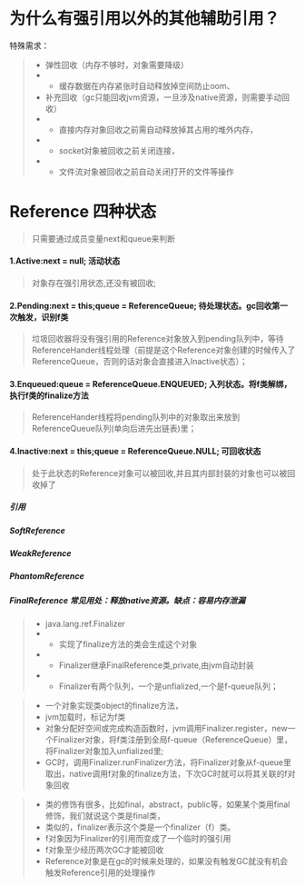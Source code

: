 
# 为什么有强引用以外的其他辅助引用？
特殊需求：
> - 弹性回收（内存不够时，对象需要降级）
> - - 缓存数据在内存紧张时自动释放掉空间防止oom、
> - 补充回收（gc只能回收jvm资源，一旦涉及native资源，则需要手动回收）
> - - 直接内存对象回收之前需自动释放掉其占用的堆外内存，
> - - socket对象被回收之前关闭连接，
> - - 文件流对象被回收之前自动关闭打开的文件等操作


# Reference 四种状态
> 只需要通过成员变量next和queue来判断 
#### 1.Active:next = null; 活动状态 
> 对象存在强引用状态,还没有被回收;
#### 2.Pending:next = this;queue = ReferenceQueue;  待处理状态。gc回收第一次触发，识别f类
> 垃圾回收器将没有强引用的Reference对象放入到pending队列中，等待ReferenceHander线程处理（前提是这个Reference对象创建的时候传入了ReferenceQueue，否则的话对象会直接进入Inactive状态）；
#### 3.Enqueued:queue = ReferenceQueue.ENQUEUED; 入列状态。将f类解绑，执行f类的finalize方法
> ReferenceHander线程将pending队列中的对象取出来放到ReferenceQueue队列(单向后进先出链表)里；
#### 4.Inactive:next = this;queue = ReferenceQueue.NULL; 可回收状态 
> 处于此状态的Reference对象可以被回收,并且其内部封装的对象也可以被回收掉了
 

##### 引用

##### SoftReference
##### WeakReference
##### PhantomReference
##### FinalReference  常见用处：释放native资源。缺点：容易内存泄漏
> - java.lang.ref.Finalizer
> -  - 实现了finalize方法的类会生成这个对象
> -  - Finalizer继承FinalReference类,private,由jvm自动封装
> -  - Finalizer有两个队列，一个是unfialized,一个是f-queue队列；

> - 一个对象实现类object的finalize方法，
> - jvm加载时，标记为f类
> - 对象分配好空间或完成构造函数时，jvm调用Finalizer.register，new一个Finalizer对象，将f类注册到全局f-queue（ReferenceQueue）里，将Finalizer对象加入unfialized里;
> - GC时，调用Finalizer.runFinalizer方法，将Finalizer对象从f-queue里取出，native调用f对象的finalize方法，下次GC时就可以将其关联的f对象回收

> - 类的修饰有很多，比如final，abstract，public等，如果某个类用final修饰，我们就说这个类是final类，
> - 类似的，finalizer表示这个类是一个finalizer（f）类。
> - f对象因为Finalizer的引用而变成了一个临时的强引用
> - f对象至少经历两次GC才能被回收
> - Reference对象是在gc的时候来处理的，如果没有触发GC就没有机会触发Reference引用的处理操作

